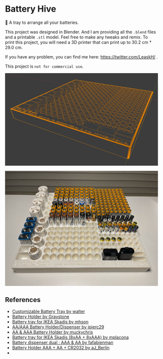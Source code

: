 # Battery Hive
🔋 A tray to arrange all your batteries.

This project was designed in Blender. And I am providing all the `.blend` files and a printable `.stl` model. Feel free to make any tweaks and remix. To print this project, you will need a 3D printer that can print up to 30.2 cm * 29.0 cm.

If you have any problem, you can find me here: https://twitter.com/LeaskH/ .

This project is `not for commercial use`.

![Battery-Hive-Design](https://github.com/Leask/Battery-Hive/blob/main/Photos/Screen%20Shot%202020-12-27%20at%209.52.57%20PM.jpg?raw=true "Battery-Hive-Design")

![Battery-Hive-Design](https://github.com/Leask/Battery-Hive/blob/main/Photos/IMG_5887.jpg?raw=true "Battery-Hive-Design")

## References

- [Customizable Battery Tray by walter](https://www.thingiverse.com/thing:48235)
- [Battery Holder by Graystone](https://www.thingiverse.com/thing:1324953)
- [Battery tray for IKEA Skadis by mhson](https://www.thingiverse.com/thing:2535312)
- [AA/AAA Battery Holder/Dispenser by jpierc29](https://www.thingiverse.com/thing:3166731)
- [AA & AAA Battery Holder by muckychris](https://www.thingiverse.com/thing:39212)
- [Battery tray for IKEA Skadis (8xAA + 8xAAA) by mplacona](https://www.thingiverse.com/thing:3772318)
- [Battery dispenser dual : AAA & AA by fafabienman](https://www.thingiverse.com/thing:3358129)
- [Battery Holder AAA + AA + CR2032 by aJ_Berlin](https://www.thingiverse.com/thing:4656007)
- 
